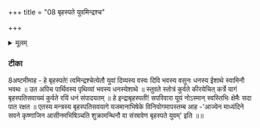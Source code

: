 +++
title = "08 बृहस्पते युवमिन्द्रश्च"

+++
<details><summary>मूलम्</summary>

बृह॑स्पते यु॒वमिन्द्र॑श्च॒ वस्वः॑ ।  
दि॒व्यस्ये॑शाथे उ॒त पार्थि॑वस्य ।  
ध॒त्तꣳ र॒यिꣵ स्तु॑व॒ते की॒रये॑चित् ॥27॥  
यू॒यम्पा॑त स्व॒स्तिभि॒स्सदा॑ नः ।  


</details>

### टीका
8अष्टमीमाह - हे बृहस्पते! त्वमिन्द्रश्चेत्येतौ युवां दिव्यस्य वस्वः दिवि भवस्य वसुनः धनस्य ईशाथे स्वामिनौ भवथः ॥ उत अपिच पार्थिवस्य पृथिव्यां भवस्य धनस्येशाथे ॥ स्तुवते स्तोत्रं कुर्वते कीरयेचित् कर्त्रे यागं बृहस्पतिसवाख्यं कुर्वते रयिं धनं संपादयतम् ॥ हे इन्द्राबृहस्पती! सपरिवारा यूयं नोऽस्मान् स्वस्तिभिः क्षेमैः सदा पात रक्षत ॥ एतस्य मन्त्रस्य बृहस्पतिसवयागे यजमानाभिषेके विनियोगमापस्तम्ब आह -'आज्येन माध्यंदिने सवने कृष्णाजिन आसीनमभिषिञ्चति शुक्रामन्थिनौ वा संस्रावेण बृहस्पते युवम्' इति ॥॥


